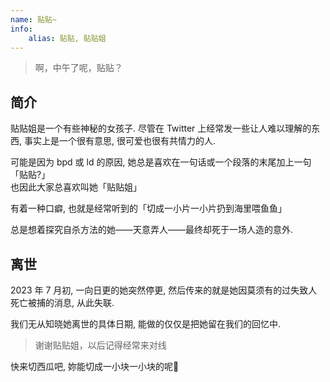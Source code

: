 ```yaml
---
name: 贴贴~
info:
    alias: 贴贴, 贴贴姐
---
```


> 啊，中午了呢，贴贴？

## 简介

贴贴姐是一个有些神秘的女孩子. 尽管在 Twitter 上经常发一些让人难以理解的东西, 事实上是一个很有意思, 很可爱也很有共情力的人.  

可能是因为 bpd 或 ld 的原因, 她总是喜欢在一句话或一个段落的末尾加上一句「贴贴?」  
也因此大家总喜欢叫她「贴贴姐」  

有着一种口癖, 也就是经常听到的「切成一小片一小片扔到海里喂鱼鱼」

总是想着探究自杀方法的她——天意弄人——最终却死于一场人造的意外.  

## 离世

2023 年 7 月初, 一向日更的她突然停更, 然后传来的就是她因莫须有的过失致人死亡被捕的消息, 从此失联.  

我们无从知晓她离世的具体日期, 能做的仅仅是把她留在我们的回忆中.  

> 谢谢贴贴姐，以后记得经常来对线  

快来切西瓜吧, 妳能切成一小块一小块的呢🍉
